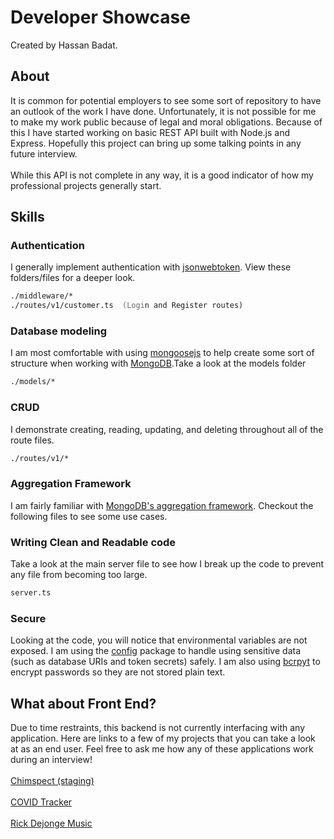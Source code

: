 # Developer Showcase

Created by Hassan Badat.

## About

It is common for potential employers to see some sort of repository to have an outlook of the work I have done. Unfortunately, it is not possible for me to make my work public because of legal and moral obligations. Because of this I have started working on basic REST API built with Node.js and Express. Hopefully this project can bring up some talking points in any future interview.
\
\
While this API is not complete in any way, it is a good indicator of how my professional projects generally start.

## Skills

### Authentication

I generally implement authentication with [jsonwebtoken](https://jwt.io/). View these folders/files for a deeper look.

```zsh
./middleware/*
./routes/v1/customer.ts  (Login and Register routes)
```

### Database modeling

I am most comfortable with using [mongoosejs](https://mongoosejs.com/) to help create some sort of structure when working with [MongoDB](https://www.mongodb.com/).Take a look at the models folder

```zsh
./models/*
```

### CRUD

I demonstrate creating, reading, updating, and deleting throughout all of the route files.

```zsh
./routes/v1/*
```

### Aggregation Framework

I am fairly familiar with [MongoDB's aggregation framework](https://docs.mongodb.com/manual/aggregation/). Checkout the following files to see some use cases.

### Writing Clean and Readable code

Take a look at the main server file to see how I break up the code to prevent any file from becoming too large.

```zsh
server.ts
```

### Secure

Looking at the code, you will notice that environmental variables are not exposed. I am using the [config](https://www.npmjs.com/package/config) package to handle using sensitive data (such as database URIs and token secrets) safely. I am also using [bcrpyt](https://www.npmjs.com/package/bcryptjs) to encrypt passwords so they are not stored plain text.

## What about Front End?

Due to time restraints, this backend is not currently interfacing with any application. Here are links to a few of my projects that you can take a look at as an end user. Feel free to ask me how any of these applications work during an interview! \
\
[Chimspect (staging)](https://staging.chimspect.app/) \
\
[COVID Tracker](https://covidtrackerus.org) \
\
[Rick Dejonge Music](https://www.rickdejongemusic.com/)
